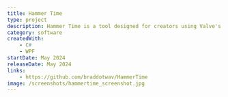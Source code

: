 ```yaml
---
title: Hammer Time
type: project
description: Hammer Time is a tool designed for creators using Valve's Hammer Editor, providing per-project usage statistics and streamlining the launch process.
category: software
createdWith:
    - C#
    - WPF
startDate: May 2024
releaseDate: May 2024
links:
    - https://github.com/braddotwav/HammerTime
image: /screenshots/hammertime_screenshot.jpg
---
```

